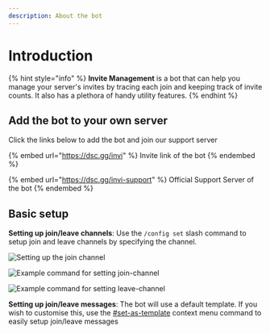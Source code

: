 ```yaml
---
description: About the bot
---
```


# Introduction

{% hint style="info" %}
**Invite Management** is a bot that can help you manage your server's invites by tracing each join and keeping track of invite counts. It also has a plethora of handy utility features.
{% endhint %}

## Add the bot to your own server

Click the links below to add the bot and join our support server

{% embed url="https://dsc.gg/invi" %}
Invite link of the bot
{% endembed %}

{% embed url="https://dsc.gg/invi-support" %}
Official Support Server of the bot
{% endembed %}

## Basic setup

**Setting up join/leave channels**: Use the `/config set` slash command to setup join and leave channels by specifying the channel.

![Setting up the join channel](https://i.imgur.com/kWe5qjX.gif)

![Example command for setting join-channel](https://i.imgur.com/nmF3XTD.png)

![Example command for setting leave-channel](https://i.imgur.com/YHx8BcL.png)

**Setting up join/leave messages**: The bot will use a default template. If you wish to customise this, use the [#set-as-template](commands/config.md#set-as-template "mention") context menu command to easily setup join/leave messages
